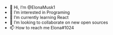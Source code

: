 - 👋 Hi, I’m @ElonaMusk1
- 👀 I’m interested in Programing
- 🌱 I’m currently learning React
- 💞️ I’m looking to collaborate on new open sources
- 📫 How to reach me Elona#1024

<!---
ElonaMusk1/ElonaMusk1 is a ✨ special ✨ repository because its `README.md` (this file) appears on your GitHub profile.
You can click the Preview link to take a look at your changes.
--->
